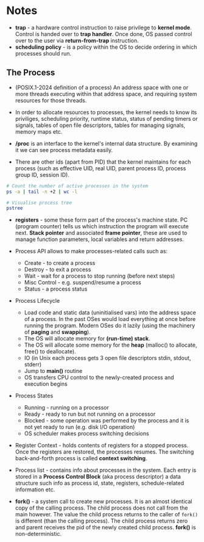# Notes

- **trap** - a hardware control instruction to raise privilege to **kernel mode**. 
Control is handed over to **trap handler**. Once done, OS passed control over to 
the user via **return-from-trap** instruction. 
- **scheduling policy** - is a policy within the OS to decide ordering in which 
processes should run.

## The Process

- (POSIX.1-2024 definition of a process) An address space with one or more threads 
executing within that address space, and requiring system resources for those threads.

- In order to allocate resources to processes, the kernel needs to know its priviliges,
scheduling priority, runtime status, status of pending timers or signals, tables 
of open file descriptors, tables for managing signals, memory maps etc.

- **/proc** is an interface to the kernel's internal data structure. By examining it 
we can see process metadata easily.

- There are other ids (apart from PID) that the kernel maintains for each process 
(such as effective UID, real UID, parent process ID, process group ID, session ID).

```bash
# Count the number of active processes in the system
ps -a | tail -n +2 | wc -l

# Visualise process tree
pstree
```

- **registers** - some these form part of the process's machine state. PC (program 
counter) tells us which instruction the program will execute next. **Stack pointer** 
and associated **frame pointer**, these are used to manage function parameters, 
local variables and return addresses.

- Process API allows to make processes-related calls such as:
    - Create - to create a process
    - Destroy - to exit a process
    - Wait - wait for a process to stop running (before next steps)
    - Misc Control - e.g. suspend/resume a process
    - Status - a process status

- Process Lifecycle
    - Load code and static data (uninitialised vars) into the address space of 
    a process. In the past OSes would load everything at once before running the 
    program. Modern OSes do it lazily (using the machinery of **paging** and 
    **swapping**).
    - The OS will allocate memory for **(run-time) stack**.
    - The OS will allocate some memory for the **heap** (malloc() to allocate, 
    free() to deallocate).
    - IO (in Unix each process gets 3 open file descriptors stdin, stdout, stderr)
    - Jump to **main()** routine
    - OS transfers CPU control to the newly-created process and execution begins

- Process States
    - Running - running on a processor
    - Ready - ready to run but not running on a processor
    - Blocked - some operation was performed by the process and it is not yet
    ready to run (e.g. disk I/O operation)
    - OS scheduler makes process switching decisions

- Register Context - holds contents of registers for a stopped process. Once the 
registers are restored, the processes resumes. The switching back-and-forth process 
is called **context switching**. 

- Process list - contains info about processes in the system. Each entry is stored 
in a **Process Control Block** (aka process descriptor) a data structure such info as 
process id, state, registers, schedule-related information etc.

- **fork()** - a system call to create new processes. It is an almost identical 
copy of the calling process. The child process does not call from the main however. 
The value the child process returns to the caller of `fork()` is different (than 
the calling process). The child process returns zero and parent receives the pid
of the newly created child process. **fork()** is non-deterministic.
